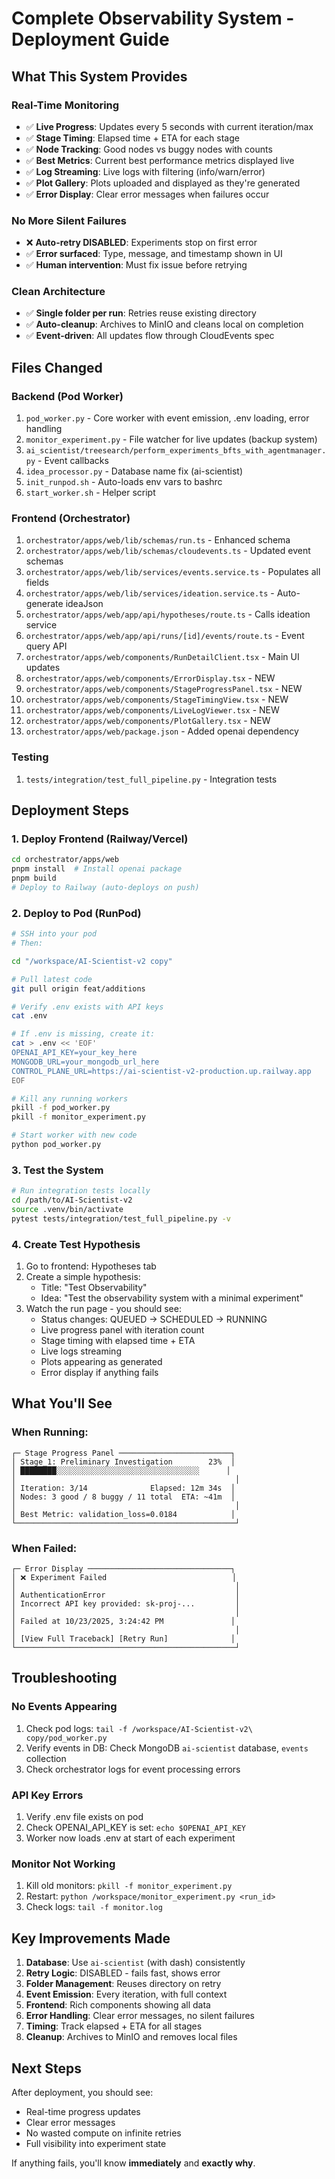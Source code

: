 # Complete Observability System - Deployment Guide

## What This System Provides

### Real-Time Monitoring
- ✅ **Live Progress**: Updates every 5 seconds with current iteration/max
- ✅ **Stage Timing**: Elapsed time + ETA for each stage
- ✅ **Node Tracking**: Good nodes vs buggy nodes with counts
- ✅ **Best Metrics**: Current best performance metrics displayed live
- ✅ **Log Streaming**: Live logs with filtering (info/warn/error)
- ✅ **Plot Gallery**: Plots uploaded and displayed as they're generated
- ✅ **Error Display**: Clear error messages when failures occur

### No More Silent Failures
- ❌ **Auto-retry DISABLED**: Experiments stop on first error
- ✅ **Error surfaced**: Type, message, and timestamp shown in UI
- ✅ **Human intervention**: Must fix issue before retrying

### Clean Architecture
- ✅ **Single folder per run**: Retries reuse existing directory
- ✅ **Auto-cleanup**: Archives to MinIO and cleans local on completion
- ✅ **Event-driven**: All updates flow through CloudEvents spec

## Files Changed

### Backend (Pod Worker)
1. `pod_worker.py` - Core worker with event emission, .env loading, error handling
2. `monitor_experiment.py` - File watcher for live updates (backup system)
3. `ai_scientist/treesearch/perform_experiments_bfts_with_agentmanager.py` - Event callbacks
4. `idea_processor.py` - Database name fix (ai-scientist)
5. `init_runpod.sh` - Auto-loads env vars to bashrc
6. `start_worker.sh` - Helper script

### Frontend (Orchestrator)
1. `orchestrator/apps/web/lib/schemas/run.ts` - Enhanced schema
2. `orchestrator/apps/web/lib/schemas/cloudevents.ts` - Updated event schemas
3. `orchestrator/apps/web/lib/services/events.service.ts` - Populates all fields
4. `orchestrator/apps/web/lib/services/ideation.service.ts` - Auto-generate ideaJson
5. `orchestrator/apps/web/app/api/hypotheses/route.ts` - Calls ideation service
6. `orchestrator/apps/web/app/api/runs/[id]/events/route.ts` - Event query API
7. `orchestrator/apps/web/components/RunDetailClient.tsx` - Main UI updates
8. `orchestrator/apps/web/components/ErrorDisplay.tsx` - NEW
9. `orchestrator/apps/web/components/StageProgressPanel.tsx` - NEW
10. `orchestrator/apps/web/components/StageTimingView.tsx` - NEW
11. `orchestrator/apps/web/components/LiveLogViewer.tsx` - NEW
12. `orchestrator/apps/web/components/PlotGallery.tsx` - NEW
13. `orchestrator/apps/web/package.json` - Added openai dependency

### Testing
1. `tests/integration/test_full_pipeline.py` - Integration tests

## Deployment Steps

### 1. Deploy Frontend (Railway/Vercel)

```bash
cd orchestrator/apps/web
pnpm install  # Install openai package
pnpm build
# Deploy to Railway (auto-deploys on push)
```

### 2. Deploy to Pod (RunPod)

```bash
# SSH into your pod
# Then:

cd "/workspace/AI-Scientist-v2 copy"

# Pull latest code
git pull origin feat/additions

# Verify .env exists with API keys
cat .env

# If .env is missing, create it:
cat > .env << 'EOF'
OPENAI_API_KEY=your_key_here
MONGODB_URL=your_mongodb_url_here
CONTROL_PLANE_URL=https://ai-scientist-v2-production.up.railway.app
EOF

# Kill any running workers
pkill -f pod_worker.py
pkill -f monitor_experiment.py

# Start worker with new code
python pod_worker.py
```

### 3. Test the System

```bash
# Run integration tests locally
cd /path/to/AI-Scientist-v2
source .venv/bin/activate
pytest tests/integration/test_full_pipeline.py -v
```

### 4. Create Test Hypothesis

1. Go to frontend: Hypotheses tab
2. Create a simple hypothesis:
   - Title: "Test Observability"
   - Idea: "Test the observability system with a minimal experiment"
3. Watch the run page - you should see:
   - Status changes: QUEUED → SCHEDULED → RUNNING
   - Live progress panel with iteration count
   - Stage timing with elapsed time + ETA
   - Live logs streaming
   - Plots appearing as generated
   - Error display if anything fails

## What You'll See

### When Running:
```
┌─ Stage Progress Panel ─────────────────────────┐
│ Stage_1: Preliminary Investigation        23%  │
│ ████████░░░░░░░░░░░░░░░░░░░░░░░░░░░░░░░░      │
│                                                 │
│ Iteration: 3/14              Elapsed: 12m 34s  │
│ Nodes: 3 good / 8 buggy / 11 total  ETA: ~41m  │
│                                                 │
│ Best Metric: validation_loss=0.0184            │
└─────────────────────────────────────────────────┘
```

### When Failed:
```
┌─ Error Display ────────────────────────────────┐
│ ❌ Experiment Failed                            │
│                                                 │
│ AuthenticationError                             │
│ Incorrect API key provided: sk-proj-...         │
│                                                 │
│ Failed at 10/23/2025, 3:24:42 PM               │
│                                                 │
│ [View Full Traceback] [Retry Run]              │
└─────────────────────────────────────────────────┘
```

## Troubleshooting

### No Events Appearing
1. Check pod logs: `tail -f /workspace/AI-Scientist-v2\ copy/pod_worker.py`
2. Verify events in DB: Check MongoDB `ai-scientist` database, `events` collection
3. Check orchestrator logs for event processing errors

### API Key Errors
1. Verify .env file exists on pod
2. Check OPENAI_API_KEY is set: `echo $OPENAI_API_KEY`
3. Worker now loads .env at start of each experiment

### Monitor Not Working
1. Kill old monitors: `pkill -f monitor_experiment.py`
2. Restart: `python /workspace/monitor_experiment.py <run_id>`
3. Check logs: `tail -f monitor.log`

## Key Improvements Made

1. **Database**: Use `ai-scientist` (with dash) consistently
2. **Retry Logic**: DISABLED - fails fast, shows error
3. **Folder Management**: Reuses directory on retry
4. **Event Emission**: Every iteration, with full context
5. **Frontend**: Rich components showing all data
6. **Error Handling**: Clear error messages, no silent failures
7. **Timing**: Track elapsed + ETA for all stages
8. **Cleanup**: Archives to MinIO and removes local files

## Next Steps

After deployment, you should see:
- Real-time progress updates
- Clear error messages
- No wasted compute on infinite retries
- Full visibility into experiment state

If anything fails, you'll know **immediately** and **exactly why**.

